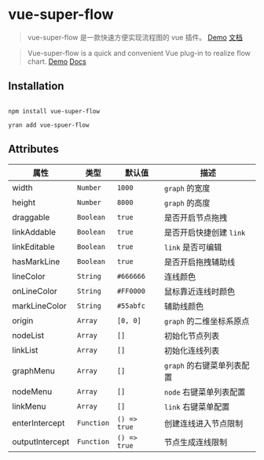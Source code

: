 


# vue-super-flow

> vue-super-flow 是一款快速方便实现流程图的 vue 插件。
> [Demo](https://caohuatao.github.io/demo/)
> [文档](https://caohuatao.github.io)

> Vue-super-flow is a quick and convenient Vue plug-in to realize flow chart. 
> [Demo](https://caohuatao.github.io/demo/)
> [Docs](https://caohuatao.github.io)

## Installation

```npm

npm install vue-super-flow

yran add vue-spuer-flow

```

## Attributes

|属性                |类型                |默认值                   |描述                                    | 
|----                | ----              |----                     |----                                    |
|width               |`Number`           |`1000`                   | `graph` 的宽度                         |
|height              |`Number`           |`8000`                   | `graph` 的高度                         |
|draggable           |`Boolean`          |`true`                   | 是否开启节点拖拽                        |
|linkAddable         |`Boolean`          |`true`                   | 是否开启快捷创建 `link`                 |
|linkEditable        |`Boolean`          |`true`                   | `link` 是否可编辑                      |
|hasMarkLine         |`Boolean`          |`true`                   | 是否开启拖拽辅助线                      |
|lineColor           |`String`           |`#666666`                | 连线颜色                               |
|onLineColor         |`String`           |`#FF0000`                | 鼠标靠近连线时颜色                      |
|markLineColor       |`String`           |`#55abfc`                | 辅助线颜色                              |
|origin              |`Array`            |`[0, 0]`                 | `graph` 的二维坐标系原点                 |
|nodeList            |`Array`            |`[]`                     | 初始化节点列表                           |
|linkList            |`Array`            |`[]`                     | 初始化连线列表                           |
|graphMenu           |`Array`            |`[]`                     | `graph` 的右键菜单列表配置                |
|nodeMenu            |`Array`            |`[]`                     | `node` 右键菜单列表配置                   |
|linkMenu            |`Array`            |`[]`                     | `link` 右键菜单配置                      |
|enterIntercept      |`Function`         |`() => true`             | 创建连线进入节点限制                      |
|outputIntercept     |`Function`         |`() => true`             | 节点生成连线限制                          |
